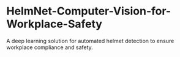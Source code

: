 # HelmNet-Computer-Vision-for-Workplace-Safety
A deep learning solution for automated helmet detection to ensure workplace compliance and safety.
